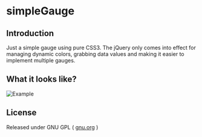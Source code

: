 simpleGauge
===========

Introduction
----------------

Just a simple gauge using pure CSS3. The jQuery only comes into effect for managing dynamic colors, grabbing data values and making it easier to implement multiple gauges.

What it looks like?
----------------

![Example](http://www.noeltock.com/images/example.png)

License
----------------

Released under GNU GPL ( [gnu.org](http://www.gnu.org/licenses/) )